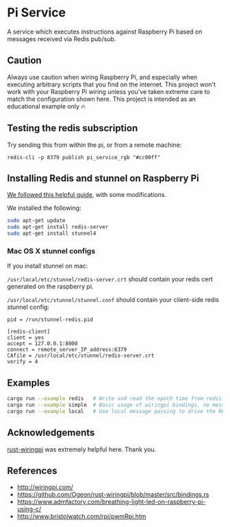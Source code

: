 # Pi Service

A service which executes instructions against Raspberry Pi based on messages received via Redis pub/sub.

## Caution

Always use caution when wiring Raspberry Pi, and especially when executing arbitrary scripts that you find on the internet.  This project won't work with your Raspberry Pi wiring unless you've taken extreme care to match the configuration shown here.  This project is intended as an educational example only :fire:

## Testing the redis subscription

Try sending this from within the pi, or from a remote machine:

```
redis-cli -p 8379 publish pi_service_rgb "#cc00ff"
```

## Installing Redis and stunnel on Raspberry Pi

[We followed this helpful guide](https://www.digitalocean.com/community/tutorials/how-to-encrypt-traffic-to-redis-with-stunnel-on-ubuntu-16-04), with some modifications.

We installed the following:

```bash
sudo apt-get update
sudo apt-get install redis-server
sudo apt-get install stunnel4
```

### Mac OS X stunnel configs

If you install stunnel on mac:

`/usr/local/etc/stunnel/redis-server.crt` should contain your redis cert generated on the raspberry pi.

`/usr/local/etc/stunnel/stunnel.conf` should contain your client-side redis stunnel config:

```
pid = /run/stunnel-redis.pid

[redis-client]
client = yes
accept = 127.0.0.1:8000
connect = remote_server_IP_address:6379
CAfile = /usr/local/etc/stunnel/redis-server.crt
verify = 4
```

## Examples

```bash
cargo run --example redis   # Write and read the epoch time from redis
cargo run --example simple  # Basic usage of wiringpi bindings, no message passing
cargo run --example local   # Use local message passing to drive the RGB LED
```

## Acknowledgements

[rust-wiringpi](https://github.com/Ogeon/rust-wiringpi/blob/master/src/bindings.rs) was extremely helpful here.  Thank you.

## References

* http://wiringpi.com/
* https://github.com/Ogeon/rust-wiringpi/blob/master/src/bindings.rs
* https://www.admfactory.com/breathing-light-led-on-raspberry-pi-using-c/
* http://www.bristolwatch.com/rpi/pwmRpi.htm

